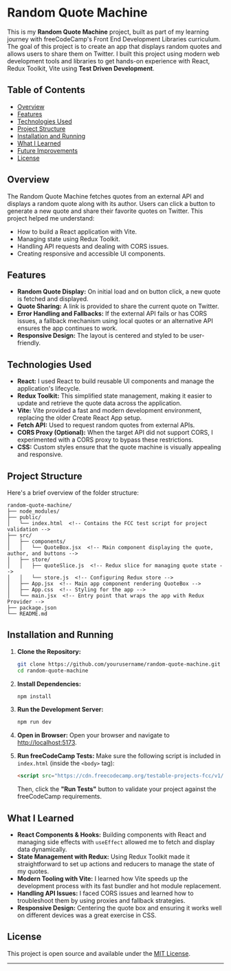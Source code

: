 # Random Quote Machine

This is my **Random Quote Machine** project, built as part of my learning journey with freeCodeCamp's Front End Development Libraries curriculum. The goal of this project is to create an app that displays random quotes and allows users to share them on Twitter. I built this project using modern web development tools and libraries to get hands-on experience with React, Redux Toolkit, Vite using **Test Driven Development**.

## Table of Contents

- [Overview](#overview)
- [Features](#features)
- [Technologies Used](#technologies-used)
- [Project Structure](#project-structure)
- [Installation and Running](#installation-and-running)
- [What I Learned](#what-i-learned)
- [Future Improvements](#future-improvements)
- [License](#license)

## Overview

The Random Quote Machine fetches quotes from an external API and displays a random quote along with its author. Users can click a button to generate a new quote and share their favorite quotes on Twitter. This project helped me understand:
- How to build a React application with Vite.
- Managing state using Redux Toolkit.
- Handling API requests and dealing with CORS issues.
- Creating responsive and accessible UI components.

## Features

- **Random Quote Display:** On initial load and on button click, a new quote is fetched and displayed.
- **Quote Sharing:** A link is provided to share the current quote on Twitter.
- **Error Handling and Fallbacks:** If the external API fails or has CORS issues, a fallback mechanism using local quotes or an alternative API ensures the app continues to work.
- **Responsive Design:** The layout is centered and styled to be user-friendly.

## Technologies Used

- **React:** I used React to build reusable UI components and manage the application's lifecycle.
- **Redux Toolkit:** This simplified state management, making it easier to update and retrieve the quote data across the application.
- **Vite:** Vite provided a fast and modern development environment, replacing the older Create React App setup.
- **Fetch API:** Used to request random quotes from external APIs.
- **CORS Proxy (Optional):** When the target API did not support CORS, I experimented with a CORS proxy to bypass these restrictions.
- **CSS:** Custom styles ensure that the quote machine is visually appealing and responsive.

## Project Structure

Here's a brief overview of the folder structure:

```
random-quote-machine/
├── node_modules/
├── public/
│   └── index.html  <!-- Contains the FCC test script for project validation -->
├── src/
│   ├── components/
│   │   └── QuoteBox.jsx  <!-- Main component displaying the quote, author, and buttons -->
│   ├── store/
│   │   ├── quoteSlice.js  <!-- Redux slice for managing quote state -->
│   │   └── store.js  <!-- Configuring Redux store -->
│   ├── App.jsx  <!-- Main app component rendering QuoteBox -->
│   ├── App.css  <!-- Styling for the app -->
│   └── main.jsx  <!-- Entry point that wraps the app with Redux Provider -->
├── package.json
└── README.md
```

## Installation and Running

1. **Clone the Repository:**

   ```bash
   git clone https://github.com/yourusername/random-quote-machine.git
   cd random-quote-machine
   ```

2. **Install Dependencies:**

   ```bash
   npm install
   ```

3. **Run the Development Server:**

   ```bash
   npm run dev
   ```

4. **Open in Browser:**
   Open your browser and navigate to [http://localhost:5173](http://localhost:5173).

5. **Run freeCodeCamp Tests:**
   Make sure the following script is included in `index.html` (inside the `<body>` tag):
   ```html
   <script src="https://cdn.freecodecamp.org/testable-projects-fcc/v1/bundle.js"></script>
   ```
   Then, click the **"Run Tests"** button to validate your project against the freeCodeCamp requirements.

## What I Learned

- **React Components & Hooks:** Building components with React and managing side effects with `useEffect` allowed me to fetch and display data dynamically.
- **State Management with Redux:** Using Redux Toolkit made it straightforward to set up actions and reducers to manage the state of my quotes.
- **Modern Tooling with Vite:** I learned how Vite speeds up the development process with its fast bundler and hot module replacement.
- **Handling API Issues:** I faced CORS issues and learned how to troubleshoot them by using proxies and fallback strategies.
- **Responsive Design:** Centering the quote box and ensuring it works well on different devices was a great exercise in CSS.



## License

This project is open source and available under the [MIT License](LICENSE).

---

